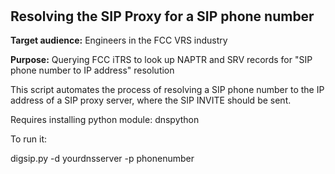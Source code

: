 <h1>&nbsp;</h1>
<h2>Resolving the SIP Proxy&nbsp;for a SIP phone number</h2>
<p><strong>Target audience:</strong> Engineers in the FCC VRS industry</p>
<p><strong>Purpose:</strong>&nbsp;Querying FCC iTRS to look up&nbsp;NAPTR and SRV records for&nbsp;"SIP phone number to IP address"&nbsp;resolution</p>
<p>This script automates the process of resolving a SIP phone number to the IP address of a SIP proxy server, where the SIP INVITE should be sent.</p>
<p>Requires installing python module: dnspython</p>
<p>To run it:</p>
<p>digsip.py -d yourdnsserver -p phonenumber</p>
